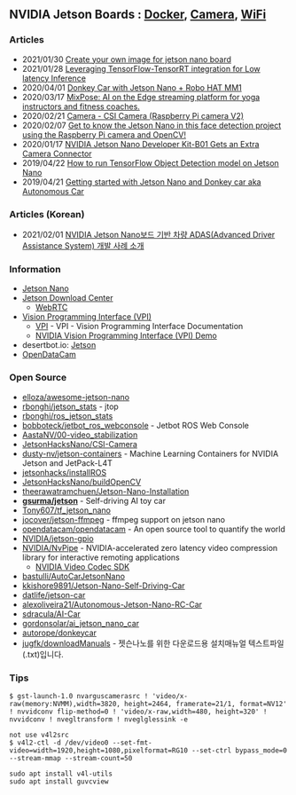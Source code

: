 ## NVIDIA Jetson Boards : [Docker](DOCKER.md), [Camera](CAMERA.md), [WiFi](WIFI.md)


### Articles
- 2021/01/30 [Create your own image for jetson nano board](https://pythops.com/post/create-your-own-image-for-jetson-nano-board)
- 2021/01/28 [Leveraging TensorFlow-TensorRT integration for Low latency Inference](https://blog.tensorflow.org/2021/01/leveraging-tensorflow-tensorrt-integration.html)
- 2020/04/01 [Donkey Car with Jetson Nano + Robo HAT MM1](https://www.hackster.io/wallarug/donkey-car-with-jetson-nano-robo-hat-mm1-e53e21)
- 2020/03/17 [MixPose: AI on the Edge streaming platform for yoga instructors and fitness coaches.](https://www.hackster.io/mixpose/mixpose-722df5#toc-step-4--setup-webrtc-6)
- 2020/02/21 [Camera - CSI Camera (Raspberry Pi camera V2)](https://spyjetson.blogspot.com/2020/02/camera-csi-camera-raspberry-pi-camera-v2.html)
- 2020/02/07 [Get to know the Jetson Nano in this face detection project using the Raspberry Pi camera and OpenCV!](https://maker.pro/nvidia-jetson/tutorial/real-time-face-detection-on-jetson-nano-using-opencv)
- 2020/01/17 [NVIDIA Jetson Nano Developer Kit-B01 Gets an Extra Camera Connector](https://www.cnx-software.com/2020/01/17/nvidia-jetson-nano-developer-kit-b01-gets-an-extra-camera-connector/)
- 2019/04/22 [How to run TensorFlow Object Detection model on Jetson Nano](https://medium.com/swlh/how-to-run-tensorflow-object-detection-model-on-jetson-nano-8f8c6d4352e8)
- 2019/04/21 [Getting started with Jetson Nano and Donkey car aka Autonomous Car](https://medium.com/@feicheung2016/getting-started-with-jetson-nano-and-autonomous-donkey-car-d4f25bbd1c83)


### Articles (Korean)
- 2021/02/01 [NVIDIA Jetson Nano보드 기반 차량 ADAS(Advanced Driver Assistance System) 개발 사례 소개](https://sites.google.com/site/bimprinciple/in-the-news/nvidiajetsonnanobodeugibanadasadvanceddriverassistancesystemgaebalsalyesogae)


### Information
- [Jetson Nano](https://elinux.org/Jetson_Nano)
- [Jetson Download Center](https://developer.nvidia.com/embedded/downloads)
    - [WebRTC](https://developer.nvidia.com/embedded/downloads#?search=webrtc)
- [Vision Programming Interface (VPI)](https://developer.nvidia.com/embedded/vpi)
    - [VPI](https://docs.nvidia.com/vpi/index.html) - VPI - Vision Programming Interface Documentation
    - [NVIDIA Vision Programming Interface (VPI) Demo](https://developer.ridgerun.com/wiki/index.php?title=NVIDIA_Vision_Programming_Interface_(VPI)_Demo)
- desertbot.io: [Jetson](https://desertbot.io/jetson/)
- [OpenDataCam](https://opendata.cam/)

### Open Source
- [elloza/awesome-jetson-nano](https://github.com/elloza/awesome-jetson-nano)
- [rbonghi/jetson_stats](https://github.com/rbonghi/jetson_stats) - jtop
- [rbonghi/ros_jetson_stats](https://github.com/rbonghi/ros_jetson_stats)
- [bobboteck/jetbot_ros_webconsole](https://github.com/bobboteck/jetbot_ros_webconsole) - Jetbot ROS Web Console
- [AastaNV/00-video_stabilization](https://github.com/AastaNV/00-video_stabilization)
- [JetsonHacksNano/CSI-Camera](https://github.com/JetsonHacksNano/CSI-Camera)
- [dusty-nv/jetson-containers](https://github.com/dusty-nv/jetson-containers) - Machine Learning Containers for NVIDIA Jetson and JetPack-L4T
- [jetsonhacks/installROS](https://github.com/jetsonhacks/installROS)
- [JetsonHacksNano/buildOpenCV](https://github.com/JetsonHacksNano/buildOpenCV)
- [theerawatramchuen/Jetson-Nano-Installation](https://github.com/theerawatramchuen/Jetson-Nano-Installation) 
- [**gsurma/jetson**](https://github.com/gsurma/jetson) - Self-driving AI toy car
- [Tony607/tf_jetson_nano](https://github.com/Tony607/tf_jetson_nano)
- [jocover/jetson-ffmpeg](https://github.com/jocover/jetson-ffmpeg) - ffmpeg support on jetson nano
- [opendatacam/opendatacam](https://github.com/opendatacam/opendatacam) - An open source tool to quantify the world
- [NVIDIA/jetson-gpio](https://github.com/NVIDIA/jetson-gpio)
- [NVIDIA/NvPipe](https://github.com/NVIDIA/NvPipe) - NVIDIA-accelerated zero latency video compression library for interactive remoting applications
    - [NVIDIA Video Codec SDK](https://developer.nvidia.com/nvidia-video-codec-sdk)
- [bastulli/AutoCarJetsonNano](https://github.com/bastulli/AutoCarJetsonNano)
- [kkishore9891/Jetson-Nano-Self-Driving-Car](https://github.com/kkishore9891/Jetson-Nano-Self-Driving-Car)
- [datlife/jetson-car](https://github.com/datlife/jetson-car)
- [alexoliveira21/Autonomous-Jetson-Nano-RC-Car](https://github.com/alexoliveira21/Autonomous-Jetson-Nano-RC-Car)
- [sdracula/AI-Car](https://github.com/sdracula/AI-Car)
- [gordonsolar/ai_jetson_nano_car](https://github.com/gordonsolar/ai_jetson_nano_car)
- [autorope/donkeycar](https://github.com/autorope/donkeycar)
- [jugfk/downloadManuals](https://github.com/jugfk/downloadManuals) - 젯슨나노를 위한 다운로드용 설치매뉴얼 텍스트파일(.txt)입니다.


### Tips
```
$ gst-launch-1.0 nvarguscamerasrc ! 'video/x-raw(memory:NVMM),width=3820, height=2464, framerate=21/1, format=NV12' ! nvvidconv flip-method=0 ! 'video/x-raw,width=480, height=320' ! nvvidconv ! nvegltransform ! nveglglessink -e
```

```
not use v4l2src
$ v4l2-ctl -d /dev/video0 --set-fmt-video=width=1920,height=1080,pixelformat=RG10 --set-ctrl bypass_mode=0 --stream-mmap --stream-count=50
```

```
sudo apt install v4l-utils
sudo apt install guvcview
```

